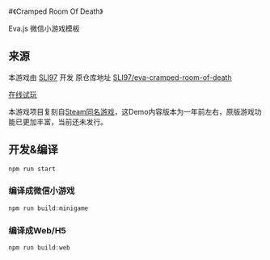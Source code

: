 #《Cramped Room Of Death》

Eva.js 微信小游戏模板

## 来源
本游戏由 [SLI97](https://github.com/SLI97) 开发 原仓库地址 [SLI97/eva-cramped-room-of-death](https://github.com/SLI97/eva-cramped-room-of-death)

[在线试玩](https://sli97.github.io/eva-cramped-room-of-death)

本游戏项目复刻自[Steam同名游戏](https://store.steampowered.com/app/1389200/Cramped_Room_of_Death/)，这Demo内容版本为一年前左右，原版游戏功能已更加丰富，当前还未发行。


## 开发&编译

```js
npm run start
```

### 编译成微信小游戏
```js
npm run build:minigame
```

### 编译成Web/H5
```js
npm run build:web
```